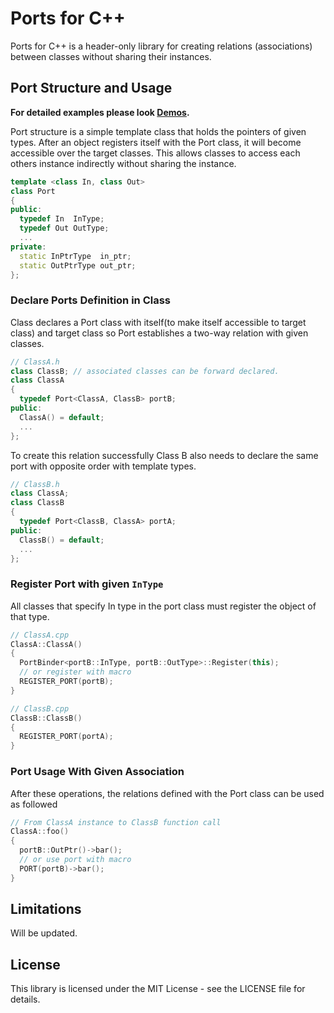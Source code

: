 # Ports for C++

Ports for C++ is a header-only library for creating relations (associations) between classes without sharing their instances.
<!-- Supports C++98 standards.
It can be used with C++98 compilers. --> 

## Port Structure and Usage
<!-- Port sınıfı ile kendini register eden bir nesne(instance), hedef port sınıfları üzerinden
erişilebilir hale gelmektedir. Bu sayede Sınıflar birbirlerine dolaylı olarak erişme imkanı
bulurlar; bir sınıfı diğer sınıfa iletmeden bu işlem mümkün hale gelir. -->

**For detailed examples please look [Demos](https://github.com/nixiz/cpp-ports/tree/master/demo).**

Port structure is a simple template class that holds the pointers of given types. After an object registers itself with the Port class, it will become accessible over the target classes. This allows classes to access each others instance indirectly without sharing the instance.

```cpp
template <class In, class Out>
class Port
{
public:
  typedef In  InType;
  typedef Out OutType;
  ...
private:
  static InPtrType  in_ptr;
  static OutPtrType out_ptr;
};
```

### Declare Ports Definition in Class

<!-- 'ClassA' sınıfının 'ClassB' sınıfı ile iki taraflı bir bağ kurması yani iki sınıfın da birbirini çağırabilir hale gelmesi için Port sınıfına kendini ve erişmek istediği tipi belirtir. -->

Class declares a Port class with itself(to make itself accessible to target class) and target class so Port establishes a two-way relation with given classes.

```cpp
// ClassA.h
class ClassB; // associated classes can be forward declared.
class ClassA
{
  typedef Port<ClassA, ClassB> portB;
public:
  ClassA() = default;
  ...
};
```

<!-- Bu bağın kurulabilmesi için 'ClassB' sınıfı da kendisini register edecek şekilde Port sınıfını tanımlar. -->
To create this relation successfully Class B also needs to declare the same port with opposite order with template types.

```cpp
// ClassB.h
class ClassA;
class ClassB
{
  typedef Port<ClassB, ClassA> portA;
public:
  ClassB() = default;
  ...
};
```
<!-- Port sınıfı bu iki tipte verilen sınıfların nesneleri için iki tane pair tanımlar ve bu pairler statik olarak tanımlandıkları için sınıfların yaratıldıklarında kendilerini register etmeleri, bağın kurulması için yeterli olacaktır. -->

### Register Port with given `InType`

<!-- Port sınıfına In type belirten bütün sınıflar, ilgili tipin nesnesini kayıt etmelidirler -->
<!-- All classes that declared a In type to Port should register the instances of declared In type. -->
All classes that specify In type in the port class must register the object of that type.

```cpp
// ClassA.cpp
ClassA::ClassA()
{
  PortBinder<portB::InType, portB::OutType>::Register(this);
  // or register with macro
  REGISTER_PORT(portB);
}
```

```cpp
// ClassB.cpp
ClassB::ClassB()
{
  REGISTER_PORT(portA);
}
```

### Port Usage With Given Association

<!-- Since Port structure holds the instances, classes are no more need to get associated instances. -->
<!-- Register işlemlerinden sonra iki sınıf da birbirini istediği zaman çağırabilir hale gelmiştir. -->
After these operations, the relations defined with the Port class can be used as followed

```cpp
// From ClassA instance to ClassB function call
ClassA::foo()
{
  portB::OutPtr()->bar();
  // or use port with macro
  PORT(portB)->bar();
}
```

## Limitations  

Will be updated.
<!-- 
  Port Sınıfları pair olarak sınıfları taşıdıklarından dolayı,
  her tip için bir instance olmak zorundadır. Aksi takdirde aynı
  tipte verilen instance'lar o port'un tuttuğu instance'ın üzerine 
  yazacaktır.
 -->

## License

This library is licensed under the MIT License - see the LICENSE file for details.
